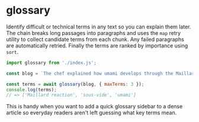 # glossary

Identify difficult or technical terms in any text so you can explain them later.
The chain breaks long passages into paragraphs and uses the `map` retry
utility to collect candidate terms from each chunk. Any failed paragraphs are
automatically retried. Finally the terms are ranked by importance using `sort`.

```javascript
import glossary from './index.js';

const blog = `The chef explained how umami develops through the Maillard reaction alongside sous-vide techniques.`;

const terms = await glossary(blog, { maxTerms: 3 });
console.log(terms);
// => ['Maillard reaction', 'sous-vide', 'umami']
```

This is handy when you want to add a quick glossary sidebar to a dense article
so everyday readers aren't left guessing what key terms mean.
